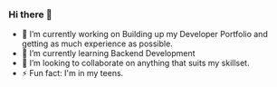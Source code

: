 ### Hi there 👋

- 🔭 I’m currently working on Building up my Developer Portfolio and getting as much experience as possible.
- 🌱 I’m currently learning Backend Development
- 👯 I’m looking to collaborate on anything that suits my skillset.
- ⚡ Fun fact: I'm in my teens.
